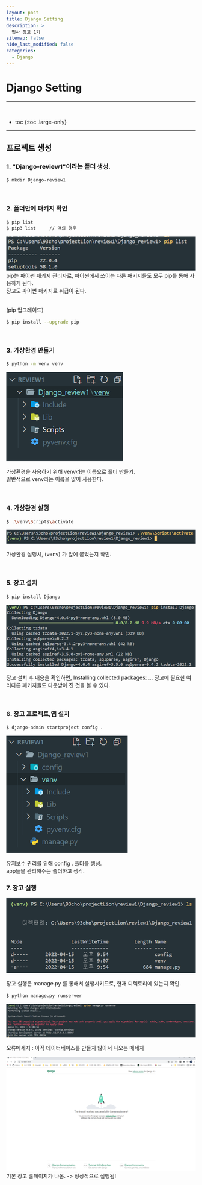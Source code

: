 ```yaml
---
layout: post
title: Django Setting
description: >
  멋사 장고 1기
sitemap: false
hide_last_modified: false
categories:
  - Django
---
```



# Django Setting
---
<br>

* toc
{:toc .large-only}


---
## 프로젝트 생성

### 1. "Django-review1"이라는 폴더 생성.
```bash
$ mkdir Django-review1
```
<br>

### 2. 폴더안에 패키지 확인
```bash
$ pip list
$ pip3 list     // 맥의 경우
```
![piplist](/assets/img/Django/piplist.PNG)
pip는 파이썬 패키지 관리자로, 파이썬에서 쓰이는 다른 패키지들도 모두 pip를 통해 사용하게 된다. <br>
장고도 파이썬 패키지로 취급이 된다. 

<br>
(pip 업그레이드)
   
```bash
$ pip install --upgrade pip
```

<br>

### 3. 가상환경 만들기

```bash
$ python -m venv venv
```
![venv](/assets/img/Django/venv.PNG)

가상환경을 사용하기 위해 venv라는 이름으로 폴더 만들기. <br>
일반적으로 venv라는 이름을 많이 사용한다.

<br>

### 4. 가상환경 실행

```bash
$ .\venv\Scripts\activate
```
![venv_activate](/assets/img/Django/venv_activate.PNG)

가상환경 실행시, (venv) 가 앞에 붙었는지 확인.

<br>

### 5. 장고 설치
   
```bash
$ pip install Django
```
![install_Django](/assets/img/Django/install_Django.PNG)

장고 설치 후 내용을 확인하면,  Installing collected packages: ...
장고에 필요한 여러다른 패키지들도 다운받아 진 것을 볼 수 있다.

<br>


### 6. 장고 프로젝트,앱 설치

```bash
$ django-admin startproject config .
```
![config](/assets/img/Django/config.PNG)

유지보수 관리를 위해 config . 폴더를 생성. <br>
app들을 관리해주는 폴더하고 생각.

### 7. 장고 실행

![manage.py](/assets/img/Django/manage.py확인.PNG)

장고 실행은 manage.py 를 통해서 실행시키므로, 현재 디렉토리에 있는지 확인.


```bash
$ python manage.py runserver
```
![django_run](/assets/img/Django/django_run.PNG)

오류메세지 :  아직 데이터베이스를 만들지 않아서 나오는 메세지

![django_run2](/assets/img/Django/django_run2.PNG)
기본 장고 홈페이지가 나옴. -> 정상적으로 실행됨!